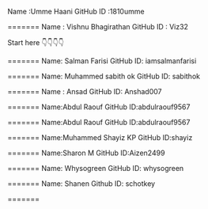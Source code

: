 Name      :Umme Haani
GitHub ID :1810umme

=======
Name      : Vishnu Bhagirathan
GitHub ID : Viz32

Start here 👇👇👇👇

=======
Name: Salman Farisi
GitHub ID: iamsalmanfarisi

=======
Name: Muhammed sabith ok
GitHub ID: sabithok

=======
Name : Ansad
GitHub ID: Anshad007

=======
Name:Abdul Raouf
GitHub ID:abdulraouf9567

=======
Name:Abdul Raouf
GitHub ID:abdulraouf9567

=======
Name:Muhammed Shayiz KP
GitHub ID:shayiz

=======
Name:Sharon M
GitHub ID:Aizen2499

=======
Name: Whysogreen
GitHub ID: whysogreen

=======
Name: Shanen
Github ID: schotkey

=======


